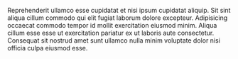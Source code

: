 

Reprehenderit ullamco esse cupidatat et nisi ipsum cupidatat aliquip. Sit sint aliqua cillum commodo qui elit fugiat laborum dolore excepteur. Adipisicing occaecat commodo tempor id mollit exercitation eiusmod minim. Aliqua cillum esse esse ut exercitation pariatur ex ut laboris aute consectetur. Consequat sit nostrud amet sunt ullamco nulla minim voluptate dolor nisi officia culpa eiusmod esse.